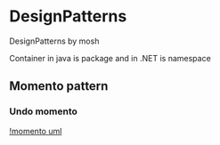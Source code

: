 # DesignPatterns
DesignPatterns by mosh


Container in java is package and in .NET is namespace 


 ## Momento pattern
 ### Undo momento

[!momento uml](/1_momento_pattern/pictures/momento_1.png)
